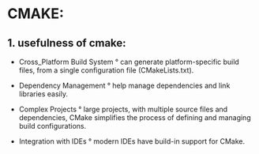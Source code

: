 # CMAKE:

## 1. usefulness of cmake:
- Cross_Platform Build System
  ° can generate platform-specific build files, from a single configuration file (CMakeLists.txt).

- Dependency Management
  ° help manage dependencies and link libraries easily.

- Complex Projects
  ° large projects, with multiple source files and dependencies, CMake simplifies the process of defining and managing build configurations.

- Integration with IDEs
  ° modern IDEs have build-in support for CMake.
